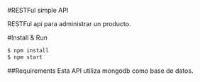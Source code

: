 #RESTFul simple API

RESTFul api para administrar un producto.

#Install & Run
```bash
$ npm install
$ npm start
```
##Requirements
Esta API utiliza mongodb como base de datos. 
